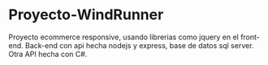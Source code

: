 # Proyecto-WindRunner
Proyecto ecommerce responsive, usando librerias como jquery en el front-end.
Back-end con api hecha nodejs y express, base de datos sql server.
Otra API hecha con C#.


